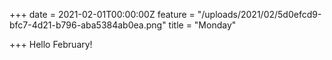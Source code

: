+++
date = 2021-02-01T00:00:00Z
feature = "/uploads/2021/02/5d0efcd9-bfc7-4d21-b796-aba5384ab0ea.png"
title = "Monday"

+++
Hello February!
